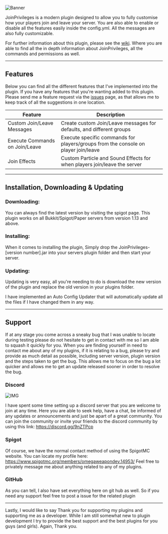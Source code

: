 ![Banner](https://i.imgur.com/HrBhXYV.png)

JoinPrivileges is a modern plugin designed to allow you to fully customise how your players join and leave your server. You are also able to enable or disable all the features easily inside the config.yml. All the messages are also fully customizable.

For further information about this plugin, please see the [wiki](https://github.com/OmegaWeaponDev/JoinPrivileges/wiki). Where you are able to find all the in depth information about JoinPrivileges, all the commands and permissions as well.

***

## **Features**

Below you can find all the different features that I've implemented into the plugin. If you have any features that you're wanting added to this plugin. Please send me a feature request via the [issues](https://github.com/OmegaWeaponDev/JoinPrivileges/issues) page, as that allows me to keep track of all the suggestions in one location.

| Feature | Description |
| ------- | ----------- |
| Custom Join/Leave Messages | Create custom Join/Leave messages for defaults, and different groups |
| Execute Commands on Join/Leave | Execute specific commands for players/groups from the console on player join/leave |
| Join Effects | Custom Particle and Sound Effects for when players join/leave the server |

***

## Installation, Downloading & Updating

### Downloading:

You can always find the latest version by visiting the spigot page. This plugin works on all Bukkit/Spigot/Paper servers from version 1.13 and above.

### Installing:

When it comes to installing the plugin, Simply drop the JoinPrivileges-[version number].jar into your servers plugin folder and then start your server.

### Updating: 

Updating is very easy, all you're needing to do is download the new version of the plugin and replace the old version in your plugins folder.

I have implemented an Auto Config Updater that will automatically update all the files if I have changed them in any way.

***

## **Support**

If at any stage you come across a sneaky bug that I was unable to locate during testing please do not hesitate to get in contact with me so I am able to squash it quickly for you. When you are finding yourself in need to contact me about any of my plugins, if it is relating to a bug, please try and provide as much detail as possible, including server version, plugin version and the steps taken to get the bug. This allows me to focus on the bug a lot quicker and allows me to get an update released sooner in order to resolve the bug.

### **Discord**
![IMG](https://i.imgur.com/yQIZDR6.png)

I have spent some time setting up a discord server that you are welcome to join at any time. Here you are able to seek help, have a chat, be informed of any updates or announcements and just be apart of a great community. You can join the community or invite your friends to the discord community by using this link: https://discord.gg/9nZTPcp

### **Spigot**

Of course, we have the normal contact method of using the SpigotMC website. You can locate my profile here: https://www.spigotmc.org/members/omegaweapondev.14953/ Feel free to privately message me about anything related to any of my plugins. 

### **GitHub**

As you can tell, I also have set everything here on git hub as well. So if you need any support feel free to post a issue for the related plugin

***

Lastly, I would like to say Thank you for supporting my plugins and supporting me as a developer. While I am still somewhat new to plugin development I try to provide the best support and the best plugins for you guys (and girls). Again, Thank you. 
